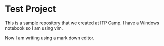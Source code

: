 Test Project
============

This is a sample repository that we created at ITP Camp. I have a Windows notebook so I am using vim. 

Now I am writing using a mark down editor. 
